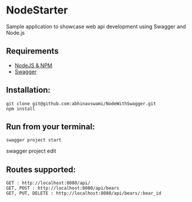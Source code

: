 # NodeStarter
Sample application to showcase web api development using Swagger and Node.js

## Requirements

* [NodeJS & NPM](http://nodejs.org/download)
* [Swagger](https://swagger.io/)

## Installation:

    git clone git@github.com:abhinavswami/NodeWithSwagger.git
    npm install

## Run from your terminal:
	swagger project start
  swagger project edit

## Routes supported:
	GET : http://localhost:8080/api/
	GET, POST : http://localhost:8080/api/bears
	GET, PUT, DELETE : http://localhost:8080/api/bears/:bear_id
